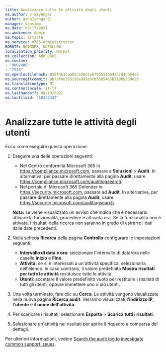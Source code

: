 ```yaml
---
title: Analizzare tutte le attività degli utenti
ms.author: v-aiyengar
author: AshaIyengar21
manager: dansimp
ms.date: 02/17/2021
ms.audience: Admin
ms.topic: article
ms.service: o365-administration
ROBOTS: NOINDEX, NOFOLLOW
localization_priority: Normal
ms.collection: Adm_O365
ms.custom:
- "9002486"
- "7524"
ms.openlocfilehash: 016f4b1caa05cb26d1e6795551b64737d4cb64a5
ms.sourcegitcommit: ab75f66355116e995b3cb5505465b31989339e28
ms.translationtype: MT
ms.contentlocale: it-IT
ms.lasthandoff: 08/13/2021
ms.locfileid: "58332347"
---
```

# <a name="investigate-all-the-users-activities"></a>Analizzare tutte le attività degli utenti

Ecco come eseguire questa operazione:

1. Eseguire una delle operazioni seguenti:
   - Nel Centro conformità Microsoft 365 in <https://compliance.microsoft.com>, passare a **Soluzioni** \> **Audit**. In alternativa, per passare direttamente alla pagina **Audit**, usare <https://compliance.microsoft.com/auditlogsearch>.
   - Nel portale di Microsoft 365 Defender in <https://security.microsoft.com>, passare ad **Audit**. In alternativa, per passare direttamente alla pagina **Audit**, usare <https://security.microsoft.com/auditlogsearch>.

    **Nota:** se viene visualizzato un avviso che indica che è necessario attivare la funzionalità, procedere e attivarla ora. Se la funzionalità non è attivata, i risultati della ricerca non saranno in grado di estrarre i dati dalle date precedenti.

2. Nella scheda **Ricerca** della pagina **Controllo** configurare le impostazioni seguenti:
   - **Intervallo di data e ora**: selezionare l'intervallo di data/ora nelle caselle **Inizio** e **Fine**.
   - **Attività:** se si è interessati a un'attività specifica, selezionarla nell'elenco. in caso contrario, il valore predefinito **Mostra risultati per tutte le attività** restituisce tutte le attività.
   - **Utenti**: accettare il valore predefinito vuoto per restituire i risultati di tutti gli utenti, oppure immettere uno o più utenti.

3. Una volta terminato, fare clic su **Cerca**. Le attività vengono visualizzate nella nuova pagina **Ricerca audit**. Verranno visualizzati **l'indirizzo IP,** **l'utente** e il **nome dell'attività.**

4. Per scaricare i risultati, selezionare **Esporta** \> **Scarica tutti i risultati**.

5. Selezionare un'attività nei risultati per aprire il riquadro a comparsa dei dettagli.

Per ulteriori informazioni, vedere [Search the audit log to investigate common support issues](https://docs.microsoft.com/microsoft-365/compliance/auditing-troubleshooting-scenarios).
